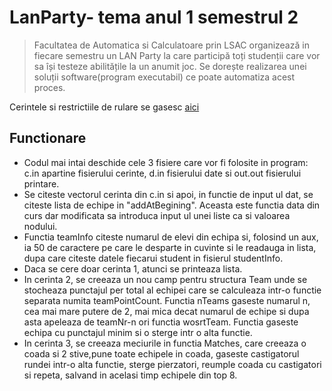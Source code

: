 # LanParty- tema anul 1 semestrul 2
  > Facultatea de Automatica si Calculatoare prin LSAC organizează in fiecare semestru un LAN Party la care participă toți studenții care vor sa își testeze abilitățile la un anumit joc. Se dorește realizarea unei soluții software(program executabil) ce poate automatiza acest proces.
  >
  Cerintele si restrictiile de rulare se gasesc [aici](https://ocw.cs.pub.ro/courses/sda-ab/tema1)

  ## Functionare
  - Codul mai intai deschide cele 3 fisiere care vor fi folosite in program: c.in apartine fisierului cerinte, d.in fisierului date si out.out fisierului printare.
  - Se citeste vectorul cerinta din c.in si apoi, in functie de input ul dat, se citeste lista de echipe in "addAtBegining". Aceasta este functia data din curs dar modificata sa introduca input ul unei liste ca si valoarea nodului.
  - Functia teamInfo citeste numarul de elevi din echipa si, folosind un aux, ia 50 de caractere pe care le desparte in cuvinte si le readauga in lista, dupa care citeste datele fiecarui student in fisierul studentInfo.
  - Daca se cere doar cerinta 1, atunci se printeaza lista.
  - In cerinta 2, se creeaza un nou camp pentru structura Team unde se stocheaza punctajul per total al echipei care se calculeaza intr-o functie separata numita teamPointCount.
Functia nTeams gaseste numarul n, cea mai mare putere de 2, mai mica decat numarul de echipe si dupa asta apeleaza de teamNr-n ori functia wosrtTeam. Functia gaseste echipa cu punctajul minim si o sterge intr o alta functie.
  - In cerinta 3, se creeaza meciurile in functia Matches, care creeaza o coada si 2 stive,pune toate echipele in coada, gaseste castigatorul rundei intr-o alta functie, sterge pierzatori, reumple coada cu castigatori si repeta, salvand in acelasi timp echipele din top 8.
